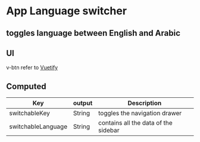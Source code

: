 # App Language switcher
toggles language between English and Arabic
---

## UI
v-btn refer to [Vuetify](https://vuetifyjs.com/en/)

## Computed

Key                 | output   | Description                         |
--------------------|----------|-------------------------------------|
switchableKey       | String   | toggles the navigation drawer
switchableLanguage  | String   | contains all the data of the sidebar